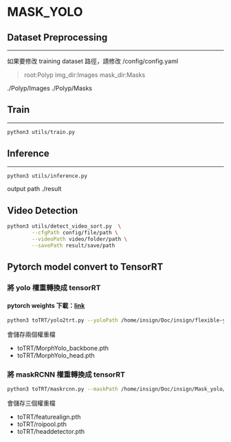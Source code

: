 # MASK_YOLO

## Dataset Preprocessing
---
如果要修改 training dataset 路徑，請修改 /config/config.yaml
> root:Polyp
> img_dir:Images
> mask_dir:Masks

 ./Polyp/Images
 ./Polyp/Masks

## Train
---
```bash
python3 utils/train.py
```

## Inference
---
```bash
python3 utils/inference.py
```
output path ./result

## Video Detection
```bash
python3 utils/detect_video_sort.py  \
        --cfgPath config/file/path \
        --videoPath video/folder/path \
        --savePath result/save/path
```

## Pytorch model convert to TensorRT

### 將 yolo 權重轉換成 tensorRT
#### pytorch weights 下載：[link](https://83516952-my.sharepoint.com/:f:/g/personal/eddie_hsiao_insign-medical_com/ElBW98W59IRFn0qhxtvYL0YBx9fSzvSwTKMFjFyc2p1e6g?e=EgAuHj)
```bash
python3 toTRT/yolo2trt.py --yoloPath /home/insign/Doc/insign/flexible-yolov5/Polyp/AI_box_0706_toTRT/weights/best.pt
```
會儲存兩個權重檔
- toTRT/MorphYolo_backbone.pth
- toTRT/MorphYolo_head.pth

### 將 maskRCNN 權重轉換成 tensorRT
```bash
python3 toTRT/maskrcnn.py --maskPath /home/insign/Doc/insign/Mask_yolo/run/0921/best.pt
```
會儲存三個權重檔
- toTRT/featurealign.pth
- toTRT/roipool.pth
- toTRT/headdetector.pth


